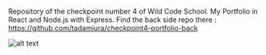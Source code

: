Repository of the checkpoint number 4 of Wild Code School.
My Portfolio in React and Node.js with Express.
Find the back side repo there : https://github.com/tadamiura/checkpoint4-portfolio-back

![alt text](https://imagizer.imageshack.com/img922/2994/OAxPqU.png)